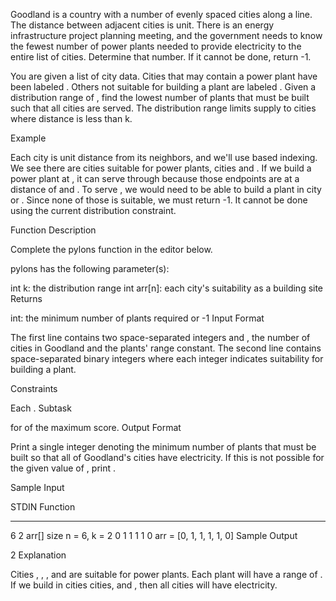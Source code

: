 Goodland is a country with a number of evenly spaced cities along a line. The distance between adjacent cities is  unit. There is an energy infrastructure project planning meeting, and the government needs to know the fewest number of power plants needed to provide electricity to the entire list of cities. Determine that number. If it cannot be done, return -1.

You are given a list of city data. Cities that may contain a power plant have been labeled . Others not suitable for building a plant are labeled . Given a distribution range of , find the lowest number of plants that must be built such that all cities are served. The distribution range limits supply to cities where distance is less than k.

Example


Each city is  unit distance from its neighbors, and we'll use  based indexing. We see there are  cities suitable for power plants, cities  and . If we build a power plant at , it can serve  through  because those endpoints are at a distance of  and . To serve , we would need to be able to build a plant in city  or . Since none of those is suitable, we must return -1. It cannot be done using the current distribution constraint.

Function Description

Complete the pylons function in the editor below.

pylons has the following parameter(s):

int k: the distribution range
int arr[n]: each city's suitability as a building site
Returns

int: the minimum number of plants required or -1
Input Format

The first line contains two space-separated integers  and , the number of cities in Goodland and the plants' range constant.
The second line contains  space-separated binary integers where each integer indicates suitability for building a plant.

Constraints

Each .
Subtask

 for  of the maximum score.
Output Format

Print a single integer denoting the minimum number of plants that must be built so that all of Goodland's cities have electricity. If this is not possible for the given value of , print .

Sample Input

STDIN         Function
-----         --------
6 2           arr[] size n = 6, k = 2
0 1 1 1 1 0   arr = [0, 1, 1, 1, 1, 0]
Sample Output

2
Explanation

Cities , , , and  are suitable for power plants. Each plant will have a range of . If we build in cities  cities,  and , then all cities will have electricity.